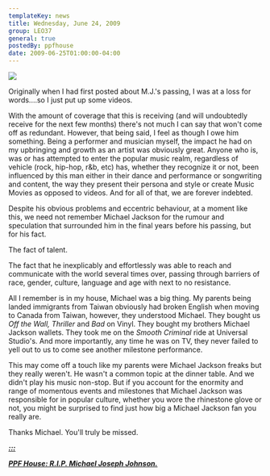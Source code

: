 ```yaml
---
templateKey: news
title: Wednesday, June 24, 2009
group: LEO37
general: true
postedBy: ppfhouse
date: 2009-06-25T01:00:00-04:00
---
```

![](http://i233.photobucket.com/albums/ee48/bittermoon83/Michael%20Jackson/Michael_Jackson_-_number_one_medley.jpg)

Originally when I had first posted about M.J.'s passing, I was at a loss for words....so I just put up some videos.

With the amount of coverage that this is receiving (and will undoubtedly receive for the next few months) there's not much I can say that won't come off as redundant. However, that being said, I feel as though I owe him something. Being a performer and musician myself, the impact he had on my upbringing and growth as an artist was obviously great. Anyone who is, was or has attempted to enter the popular music realm, regardless of vehicle (rock, hip-hop, r&amp;b, etc) has, whether they recognize it or not, been influenced by this man either in their dance and performance or songwriting and content, the way they present their persona and style or create Music Movies as opposed to videos. And for all of that, we are forever indebted.

Despite his obvious problems and eccentric behaviour, at a moment like this, we need not remember Michael Jackson for the rumour and speculation that surrounded him in the final years before his passing, but for his fact.

The fact of talent.

The fact that he inexplicably and effortlessly was able to reach and communicate with the world several times over, passing through barriers of race, gender, culture, language and age with next to no resistance.

All I remember is in my house, Michael was a big thing. My parents being landed immigrants from Taiwan obviously had broken English when moving to Canada from Taiwan, however, they understood Michael. They bought us *Off the Wall, Thriller* and *Bad* on Vinyl. They bought my brothers Michael Jackson wallets. They took me on the *Smooth Criminal* ride at Universal Studio's. And more importantly, any time he was on TV, they never failed to yell out to us to come see another milestone performance.

This may come off a touch like my parents were Michael Jackson freaks but they really weren't. He wasn't a common topic at the dinner table. And we didn't play his music non-stop. But if you account for the enormity and range of momentous events and milestones that Michael Jackson was responsible for in popular culture, whether you wore the rhinestone glove or not, you might be surprised to find just how big a Michael Jackson fan you really are.

Thanks Michael. You'll truly be missed.

[***:::*** ](http://www.youtube.com/watch?v=E7h3RyCjjak)

[***PPF House: R.I.P. Michael Joseph Johnson.***](http://www.youtube.com/watch?v=E7h3RyCjjak)